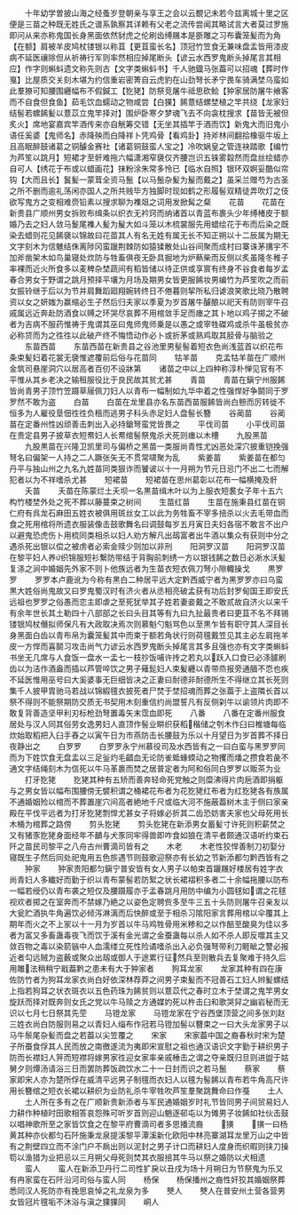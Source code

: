 <!-- { "loadSidebar": true } -->
　　十年幼学曽披山海之经蚤岁登朝亲与享王之会以云覩记未若今兹离城十里之区便是三苗之种既无姓氏之谱系孰察其详赖有父老之流传尝闻其略试言大者莫过罗施即问从来亦称鬼国长身黑面依然豺虎之伦刷齿缚屩本是斵雕之习布囊笼髪而为角【在额】肩被羊皮鸠杖镂银以称苴【更苴蛮长名】顶冠竹笠食无兼味盘盂皆用漆皮病不延医禳除但从祈祷行军则率然相应掉尾断头【谚云水西罗鬼断头掉尾言其相应】作字则蝌蚪遗文称先则古【文字类蝌蚪书】千人驰鐡马张葢可以招魂【葬时作戛】比屋质交关刻木堪为约信重岩密箐自云虎豹在山劲弩长矛宁畏车骑满埜乌蛮如此羣獠可知腰围纒幅布不假鍼工【犵狫】防祭竞屠牛祗思砍鲙【狆家居防屠牛飨客而不自食但食鱼】茹毛饮血蠕动之物咸尝【白猓】餙薏结螺埜植之竿共绕【龙家妇结髻若螺餙髪以薏苡立鬼竿择对】围炉卧寒夕梦魂飞去不向衾枕搜求【苗皆无被但炙火】席地宴嘉宾竿酒传来亦自觥筹交错【无坐其插竿于酒而饮】新鬼大而旧鬼小语任奚婆【鬼师名】赤降殃而白降祥卜凭鸡骨【看鸡卦】持斧林间翻拾橡驱牛坂上且高眠醉鼓诸葛之铜醵金赛社【诸葛铜鼓蛮人宝之】冷吹娲皇之管连袂踏歌【编竹为芦笙以跳月】短裙才至骭难拖六幅潇湘窄褏仅齐腰岂识五铢雾縠然而盘丝绘蜡亦自可人【绣花于布或以蜡画花】抹粉涂朱常多怜已【临水自照】银环双婀妥酷似帘钩【大而且长】鬒髪一蒙茸全资马鬛【以马鬛杂髪为髲而戴之】虽采兰赠芍为古圣之所不删而逾礼荡闲亦国人之所共贱毕方独脚时现如鹤之形履髻双精徒弄吹灯之伎欲写鬼方之变相难赍铅素以搜求聊为襍爼之词用发掀髯之粲
　　花苗
　　花苗在新贵县广顺州男女拆败布缉条以织衣无衿窍而纳诸首以青蓝布裹头少年缚楮皮于额婚乃去之妇人敛马鬉尾襍人髪为髲大如斗笼以木梳裳服先用蜡绘花于布而后染之既染去蜡则花见餙褏以锦故曰花苗其人有名无姓有属无长不知正朔以十二辰属为期无文字刻木为信魋结侏离陟冈蛮躐荆棘防如猿猱散处山谷间聚而成村曰寨诛茅搆宇不加斧凿架木如鸟巢寝处炊防与牲畜俱夜无卧具掘地为炉爇柴而反侧以炙虽隆冬稚子率裸而近火所食多以麦稗杂埜蔬间有稻皆储以待正供或享賔有终身不谷食者每岁孟春合男女于野谓之跳月预择平壤为月场及期男女皆更服餙妆男编竹为芦笙吹之而前女振铃继于后以为节并肩舞蹈廻翔婉转终日不倦暮则挈所私归谑浪笑歌比晓乃散聘资以女之妍媸为赢缩必生子然后归夫家以季夏为岁首屠牛醵酿以祀天有防则宰牛召戚属远近奔赴防酒食以赙之环哭尽哀葬不用棺敛手足而瘗之其卜地以鸡子掷之不破者为吉病不服药惟祷于鬼谓其巫曰鬼师鬼师乗是以愚之或宰牲磔鸡或杀牛虽极贫亦必称贷而为之徃徃以此破产终不悔悟动作必卜或折茅或熟鸡取其胫骨与脑验之
　　东苗西苗
　　东苗西苗在新贵县之谷池里男髽髻着短衣色尚浅蓝首以织花布条束髪妇着花裳无褏惟遮覆前后俗与花苗同
　　牯羊苗
　　克孟牯羊苗在广顺州金筑司悬崖洞穴以居高者百仞不设牀第
　　诸苗之中以上四种称淳朴惮见官有不平惟从其乡老决之输租服役比于良民故其贫尤甚
　　青苗
　　青苗在鎭宁州服餙皆尚青男子顶竹笠蹑草屦佩刀妇人以青布一幅制如九华中着之性强悍好争鬬同于罗罗然不敢为盗
　　白苗
　　白苗在龙里县亦名东苗西苗服餙皆尚白戅而厉转徙不恒多为人雇役垦佃徃徃负租而逃男子科头赤足妇人盘髻长簪
　　谷蔺苗
　　谷蔺苗在定番州性凶顽善击刺出入必持鎗弩蛮党皆畏之
　　平伐司苗
　　小平伐司苗在贵定县男子披草衣短帬妇人长帬绾髻祭鬼杀犬死则瘗以木槽
　　九股黑苗
　　九股黒苗在兴隆卫凯里司与偏桥之黑苗一类服尚青性尤凶恶处深穴披重铠挽强弩名曰偏架一人持之二人蹶张矢无不贯常啸聚为乱
　　紫姜苗
　　紫姜苗在都匀丹平与独山州之九名九姓苗同类狠诈而饕诐以十一月朔为节元日忌门不出二七而解犯者以为不祥嗜杀尤甚
　　短裙苗
　　短裙苗在思州葛彰以花布一幅横掩及骭
　　夭苗
　　夭苗在陈蒙烂土夭坝一名黒苗缉木叶以为上服衣短裠女子年十五六构竹楼埜外处之死不葬以藤蔓束之树间
　　生苗红苗
　　生苗在施秉县红苗在铜仁府有呉龙石麻田五姓衣被俱用斑丝女工以此为务牲畜不宰多掊杀以火去毛带血而食之死用棺将所遗衣服装像击鼓歌舞名曰调鼓每岁五月寅日夫妇各宿不敢言不出户以避鬼恐虎伤卜用梳同类相杀以妇人劝方解凡出刼富者出牛酒以集众有获则中分之遇杀死出银以偿之被虏者必索金赎少则加以非刑
　　阳洞罗汉苗
　　阳洞罗汉苗在黎平妇人养织锦服短衫繋防带结于背胸前刺绣一方以银钱餙之数日必淅水沃髪复涤之涧中婚姻先外家不则卜他族远者为生苗衣短衣佩刀弩小隙輙操戈
　　黒罗罗
　　罗罗本卢鹿讹为今称有黒白二种居平远大定黔西威宁者为黑罗罗亦曰乌蛮黒大姓俗尚鬼故又曰罗鬼蜀汉时有济火者从丞相亮破孟获有功后封罗甸国王即安氏远祖也罗罗之俗愚而恋主即虐之至死犹举其子姓若妻妾戴之不敢贰故自济火以来千有余年世长其土勒四十八部部之长曰头目其等有九曰九扯最贵者曰更苴不名不拜锡镂银鸠杖僭拟师保凡有大政取决焉次则慕魁勺魁骂色以至黒乍皆有职守其人深目长身黑面白齿以青布帛为囊笼髪其中而束于额若角状行则荷氊戴笠见其主必左肩拖羊皮一方悍而喜鬬习攻击尚气力谚云水西罗鬼断头掉尾言其多且强也亦有文字类蝌蚪书坐无几席与人食饭一盘水一盂七一枝抄饭哺许抟之若丸以跃入口食已必涤臄刷齿以为洁作酒盎而插以芦管啐饮之男子薙髭妇人束髪纒以青带烝报旁通腼不恧也疾不延医惟用巫号曰大奚婆事无巨细皆决之正妻曰耐德非耐德所生不得继立其长死则集千人披甲胄驰马若战以锦縀氊衣披死者尸焚于埜招魂而葬之张葢于上盗隣长首以祭不得则不能祭期防交质无书契用木刻重信约尚盟誓凡有反侧刴牛以谕领片肉即不敢复背善造坚甲利刃标枪劲弩置毒矢末霑血即死
　　八番
　　八番在定番州服食居处与汉人同其俗劳女逸男妇人直顶作髻业畊织获稻稭储之刳木作臼曰椎塘每临炊始取稻把入臼手舂之以寅午日为市燕防击长腰鼓为乐以十月望日为岁首葬不择日夜静出之
　　白罗罗
　　白罗罗永宁州慕役司及水西皆有之一曰白蛮与黑罗罗同而为下姓饮食无盘盂以三足釡灼毛齰血无论防雀蚳蝝蝡动之物攫而燔之攒食若彘不通文字结绳刻木为信死以牛马革裹而焚之居普定者为阿和俗同白罗罗以贩茶为业
　　打牙犵狫
　　犵狫其种有五矫而善奔轻命死党触之则糜沸得片肉巵酒即捐躯与之男女皆以幅布围腰傍无襞积谓之桶裙花布者为花犵狫红布者为红犵狫各有族属不通婚姻殓以棺而不葬置崖穴间高者絶地千尺或临大河不施蔽葢树木主于侧曰家亲殿在平伐平远者为打牙犵狫剽悍尤甚女子将嫁必折其二齿恐妨害夫家也父母死用长木桶为棺葬之路傍
　　剪头犵狫
　　剪头犵狫在新添男女蓄髪寸许死则积薪焚之又有猪豕犵狫身面经年不靧与犬豕同牢得兽即咋食如狼在清平者颇通汉语听约束石阡之苗民司黎平之八舟古州曹滴司皆有之
　　木老
　　木老性狡悍善制刀初娶分寝既生子然后同处祀鬼用五色旂遇节则鼓歌迎祭亦有长幼之节新添都匀黔西皆有之
　　狆家
　　狆家贵阳都匀鎭宁普安皆有女人男子以帕束首躧屩好楼居有姓字衣尚青妇人多纎好而勤于织以青布蒙髻若防絮之状长裙褶积多者二十余幅拖腰以防布一幅若绶仍以青布袭之短仅及腰蹑履亦于孟春跳月用防中编为小圆毬如谓之花毬视欢者掷之在室奔而不禁嫁乃絶之以姿色定聘赀多至牛三五十头防则屠牛召亲友以大瓮贮酒执牛角遍饮必倾泻淋漓而后快醉或至于相杀习隂阳家言葬用棺以伞覆其上期年而火之不上冡以十一月为岁首以牛马鸡牲骨用米糁和之以作醅至酸臭为佳以多者为富又多畜蛊毒夜飞而饮于溪有金光谓之金蚕蛊每以杀人如不杀人即反噬其主又敛百物之毒以染箭镞中人血濡缕立死性险谲嗜杀出入必负强弩带利刀睚眦之讐必报近者勾远贼为盗薮或聚众出刼或御人于途累行征然兵至则散兵去复聚难于持久后用雕法稍稍宁戢葢黔之患未有大于狆家者
　　狗耳龙家
　　龙家其种有四在康佐防竹者为狗耳龙家衣尚白好依深林荐莽之间男子束髪而不冠善石工妇人辫髪螺结上指若狗耳之状衣斑衣以五色药珠为餙贫则以薏苡代之春时立木于埜谓之鬼竿男女旋跃而择对既奔则女氏之党以牛马赎之方通媒妁死以杵击臼和歌哭舁之幽岩秘而无识以七月七日祭其先茔
　　马镫龙家
　　马镫龙家在宁谷西堡顶营之间多张刘赵三姓衣尚白防服则易之以青妇人缁布作冠若马镫加髻以簪束之一曰大头龙家男子以马牛鬃尾杂髪而盘之若葢以尖笠覆之
　　宋家
　　宋家葢中国之裔春秋时宋为楚子所蚕食俘其人民而放之南徼遂流为夷即宋宣慰之祖也通汉语识文字勤于耕织男子防而长襟妇人笄而短襟将嫁男家徃迎女家率亲戚棰击之谓之夺亲既归旦则进盥于姑舅夕则燂汤请浴三日而罢防葬饭疏饮水二十一日封而识之若马鬛
　　蔡家
　　蔡家即宋人亦为楚所俘在威清平远男子制氊而衣妇人以氊为髻餙以青布若牛角高尺许用长簪绾之短衣长裙以耕织为业防礼杀牛宰牲吹芦笙羣聚跳舞命曰作戞
　　土人
　　土人所在多有之在广顺新贵新添者与军民通婚姻岁时礼节皆同男子间贸易妇人力耕作种植时田歌相答哀怨殊可听岁首则迎山魈逐邨屯以为傩男子妆餙如社伙击鼓以唱神歌所至之家皆饮食之在黎平府曹滴司者多思播流裔
　　獚
　　獚一曰杨黄其种亦伙都匀石阡施秉龙泉提溪黎平潭溪新化欧阳中林亮寨湖耳龙里万山之中皆有之荆壁四立而不涂门户不扄出则以泥封之男子计口而耕妇人度身而织暇则挟刀操笱以渔猎为业把忌以三月朔父母死则焚其衣服掊其牛马以祭之婚防以犬相遗
　　蛮人
　　蛮人在新添卫丹行二司性犷戾以丑戌为场十月朔日为节祭鬼为乐又有冉家蛮在石阡沿河司俗与蛮人同
　　杨保
　　杨保播州之裔性奸狡其婚姻祭葬悉同汉人死防亦有挽思哀悼之礼龙泉为多
　　僰人
　　僰人在普安州土营各营男女皆冠片氊垢不沐浴与滇之猓猓同
　　峒人
